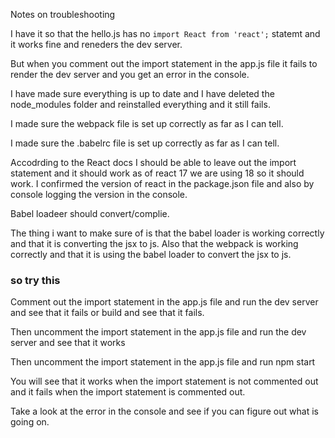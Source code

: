 Notes on troubleshooting

I have it so that the hello.js has no `import React from 'react';` statemt and it works fine and reneders the dev server.

But when you comment out the import statement in the app.js file it fails to render the dev server and you get an error in the console.

I have made sure everything is up to date and I have deleted the node_modules folder and reinstalled everything and it still fails.

I made sure the webpack file is set up correctly as far as I can tell.

I made sure the .babelrc file is set up correctly as far as I can tell. 

Accodrding to the React docs I should be able to leave out the import statement and it should work as of react 17   we are using 18 so it should work. I confirmed the version of react in the package.json file and also by console logging the version in the console.

Babel loadeer should convert/complie.

The thing i want to make sure of is that the babel loader is working correctly and that it is converting the jsx to js.  Also that the webpack is working correctly and that it is using the babel loader to convert the jsx to js.  

### so try this

Comment out the import statement in the app.js file and run the dev server and see that it fails or build and see that it fails.

Then uncomment the import statement in the app.js file and run the dev server and see that it works


Then uncomment the import statement in the app.js file and run npm start

You will see that it works when the import statement is not commented out and it fails when the import statement is commented out.

Take a look at the error in the console and see if you can figure out what is going on.

